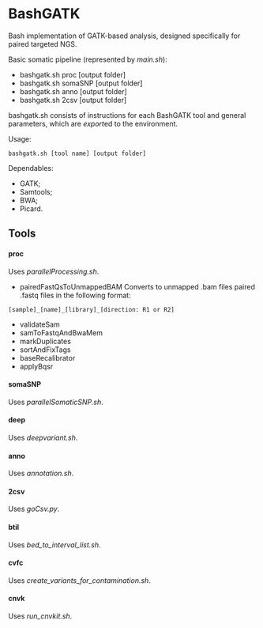 # BashGATK
Bash implementation of GATK-based analysis, designed specifically for paired targeted NGS.

Basic somatic pipeline (represented by *main.sh*):
- bashgatk.sh proc [output folder]
- bashgatk.sh somaSNP [output folder]
- bashgatk.sh anno [output folder]
- bashgatk.sh 2csv [output folder]

bashgatk.sh consists of instructions for each BashGATK tool and general parameters, which are *export*ed to the environment.

Usage:
```
bashgatk.sh [tool name] [output folder]
```

Dependables:
- GATK;
- Samtools;
- BWA;
- Picard.

## Tools

#### proc
Uses *parallelProcessing.sh*.
- pairedFastQsToUnmappedBAM
Converts to unmapped .bam files paired .fastq files in the following format:
```
[sample]_[name]_[library]_[direction: R1 or R2]
```
- validateSam
- samToFastqAndBwaMem
- markDuplicates
- sortAndFixTags
- baseRecalibrator
- applyBqsr

#### somaSNP
Uses *parallelSomaticSNP.sh*.

#### deep
Uses *deepvariant.sh*.

#### anno
Uses *annotation.sh*.

#### 2csv
Uses *goCsv.py*.

#### btil
Uses *bed_to_interval_list.sh*.

#### cvfc
Uses *create_variants_for_contamination.sh*.

#### cnvk
Uses *run_cnvkit.sh*.
